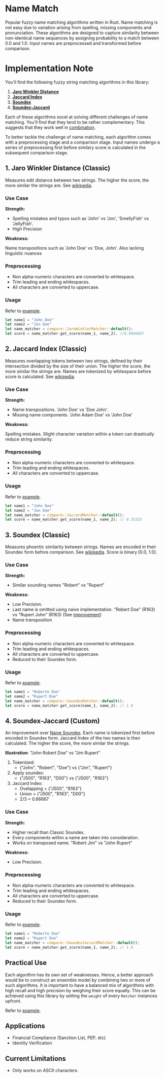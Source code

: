 # Name Match
Popular fuzzy name matching algorithms written in Rust. Name matching is not easy due to variation arising from spelling,
missing components and pronunciation. These algorithms are designed to
capture similarity between non-identical name sequences by assigning probability to a match between
0.0 and 1.0. Input names are preprocessed and transformed before comparison.

# Implementation Note

You'll find the following fuzzy string matching algorithms in this library:

1. **[Jaro Winkler Distance](#1-jaro-winkler-distance-classic)**
2. **[Jaccard Index](#2-jaccard-index-classic)**
3. **[Soundex](#3-soundex-classic)**
4. **[Soundex-Jaccard](#4-soundex-jaccard-custom)**

Each of these algorithms excel at solving different challenges of name matching. You'll find that they tend to be rather complementary.
This suggests that they work well in [combination](#practical-use).

To better tackle the challenge of name matching, each algorithm comes with a preprocessing stage and a comparison stage.
Input names undergo a series of preprocessing first before similary score is calculated in the subsequent comparison stage.


## 1. Jaro Winkler Distance (Classic)

Measures edit distance between two strings. The higher the score, the more similar the strings are. See [wikipedia](https://en.wikipedia.org/wiki/Jaro%E2%80%93Winkler_distance).

### Use Case

**Strength:**

- Spelling mistakes and typos such as 'John' vs 'Jon', 'SmellyFish' vs 'JellyFish'.
- High Precision

**Weakness:**

Name transpositions such as 'John Doe' vs 'Doe, John'. Also lacking linguistic nuances

### Preprocessing

- Non alpha-numeric characters are converted to whitespace.
- Trim leading and ending whitespaces.
- All characters are converted to uppercase.

### Usage

Refer to [example](/examples/jaro_winkler.rs).

```rust
let name1 = "John Doe"
let name2 = "Jon Doe"
let name_matcher = compare::JaroWinklerMatcher::default();
let score = name_matcher.get_score(name_1, name_2); //0.9666667
```

## 2. Jaccard Index (Classic)

Measures overlapping tokens between two strings, defined by their intersection divided by the size of their union. The higher the score, the more similar the strings are.
Names are tokenized by whitespace before score is calculated. See [wikipedia](https://en.wikipedia.org/wiki/Jaccard_index).

### Use Case

**Strength:**

- Name transpositions. 'John Doe' vs 'Doe John'.
- Missing name components. 'John Adam Doe' vs 'John Doe'

**Weakness:**

Spelling mistakes. Slight character variation within a token can drastically reduce string similarity.

### Preprocessing

- Non alpha-numeric characters are converted to whitespace.
- Trim leading and ending whitespaces.
- All characters are converted to uppercase.

### Usage

Refer to [example](/examples/jaccard.rs).

```rust
let name1 = "John Doe"
let name2 = "Jon Doe"
let name_matcher = compare::JaccardMatcher::default();
let score = name_matcher.get_score(name_1, name_2); // 0.33333
```

## 3. Soundex (Classic)

Measures phoentic similarity between strings. Names are encoded in their Soundex form before comparison. See [wikipedia](https://en.wikipedia.org/wiki/Soundex).
Score is binary [0.0, 1.0].

### Use Case

**Strength:**

- Similar sounding names "Robert" vs "Rupert"

**Weakness:**

- Low Precision.
- Last name is omitted using naive implementation. "Robert Doe" (R163) vs "Rupert John" (R163) (See [improvement](#4-soundexjaccard-custom))
- Name transposition

### Preprocessing

- Non alpha-numeric characters are converted to whitespace.
- Trim leading and ending whitespaces.
- All characters are converted to uppercase.
- Reduced to their Soundex form.

### Usage

Refer to [example](/examples/soundex.rs).

```rust
let name1 = "Roberto Doe"
let name2 = "Rupert Doe"
let name_matcher = compare::SoundexMatcher::default();
let score = name_matcher.get_score(name_1, name_2); // 1.0
```

## 4. Soundex-Jaccard (Custom)

An improvement over [Naive Soundex](#3-soundex-classic). Each name is tokenized first before encoded in Soundex form. Jaccard Index of the two names
is then calculated. The higher the score, the more similar the strings.

**Illustration**: "John Robert Doe" vs "Jim Rupert"

1. Tokenized:
   - {"John", "Robert", "Doe"} vs {"Jim", "Rupert"}
2. Apply soundex:
   - {"J500", "R163", "D00"} vs {"J500", "R163"}
3. Jaccard Index:
   - Ovelapping = {"J500", "R163"}
   - Union = {"J500", "R163", "D00"}  
   - 2/3 = 0.66667

### Use Case

**Strength:**

- Higher recall than Classic Soundex.
- Every components within a name are taken into consideration.
- Works on transposed name. "Robert Jim" vs "John Rupert"

**Weakness:**

- Low Precision.

### Preprocessing

- Non alpha-numeric characters are converted to whitespace.
- Trim leading and ending whitespaces.
- All characters are converted to uppercase.
- Reduced to their Soundex form.

### Usage

Refer to [example](/examples/soundex.rs).

```rust
let name1 = "Roberto Doe"
let name2 = "Rupert Doe"
let name_matcher = compare::SoundexJaccardMatcher::default();
let score = name_matcher.get_score(name_1, name_2); // 1.0
```

## Practical Use

Each algorithm has its own set of weaknesses. Hence, a better approach would be to construct an ensemble model by combining two or more of such algorithms.
It is important to have a balanced mix of algorithms with high recall and high precision by weighing their score equally. This can be achieved using this 
library by setting the `weight` of every `Matcher` instances upfront.

Refer to [example](/examples/ensemble.rs).


## Applications

- Financial Compliance (Sanction List, PEP, etc)
- Identity Verification

## Current Limitations

- Only works on ASCII characters.

